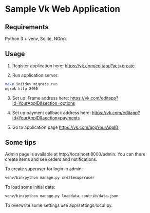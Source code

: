 # Sample Vk Web Application

## Requirements

Python 3 + venv, Sqlite, NGrok


## Usage

1. Register application here:
https://vk.com/editapp?act=create

2. Run application server:
```bash
make initdev migrate run
ngrok http 8000
```

3. Set up IFrame address here:
https://vk.com/editapp?id=YourAppID&section=options

4. Set up payment callback address here:
https://vk.com/editapp?id=YourAppID&section=payments

5. Go to application page
https://vk.com/appYourAppID


## Some tips

Admin page is available at http://localhost:8000/admin.
You can there create items and see orders and notifications.

To create superuser for login in admin:
```bash
venv/bin/python manage.py createsuperuser
```

To load some initial data:
```bash
venv/bin/python manage.py loaddata contrib/data.json
```

To overwrite some settings use app/settings/local.py.
